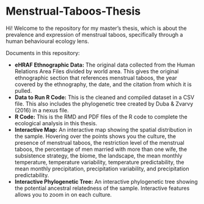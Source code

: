 # Menstrual-Taboos-Thesis
Hi! Welcome to the repository for my master’s thesis, which is about the prevalence and expression of menstrual taboos, specifically through a human behavioural ecology lens. 

Documents in this repository:
- **eHRAF Ethnographic Data:** The original data collected from the Human Relations Area Files divided by world area. This gives the original ethnographic section that references menstrual taboos, the year covered by the ethnography, the date, and the citation from which it is pulled.
- **Data to Run R Code:** This is the cleaned and compiled dataset in a CSV file. This also includes the phylogenetic tree created by Duba & Zvarvy (2016) in a nexus file. 
-	**R Code:** This is the RMD and PDF files of the R code to complete the ecological analysis in this thesis. 
-	**Interactive Map:** An interactive map showing the spatial distribution in the sample. Hovering over the points shows you the culture, the presence of menstrual taboos, the restriction level of the menstrual taboos, the percentage of men married with more than one wife, the subsistence strategy, the biome, the landscape, the mean monthly temperature, temperature variability, temperature predictability, the mean monthly precipitation, precipitation variability, and precipitation predictability. 
-	**Interactive Phylogenetic Tree:** An interactive phylogenetic tree showing the potential ancestral relatedness of the sample. Interactive features allows you to zoom in on each culture.
